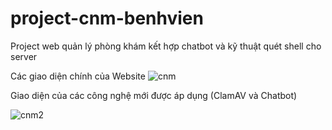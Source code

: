 # project-cnm-benhvien
Project web quản lý phòng khám kết hợp chatbot và kỹ thuật quét shell cho server

Các giao diện chính của Website
![cnm](https://github.com/user-attachments/assets/b832e876-f0b5-4422-af55-6c699d2bd5b4)



Giao diện của các công nghệ mới được áp dụng (ClamAV và Chatbot)



![cnm2](https://github.com/user-attachments/assets/b567eff5-bd41-4ca4-959c-7f50d3ce85c1)
